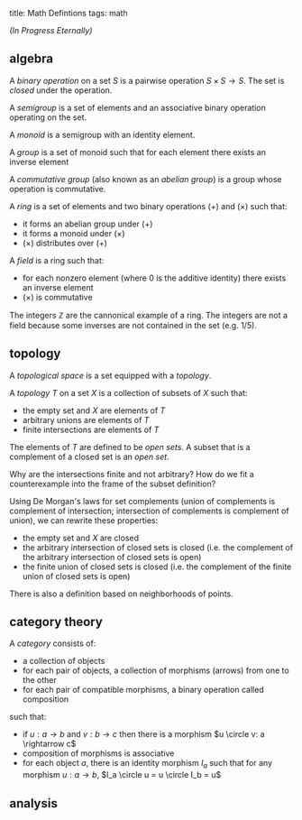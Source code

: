 title: Math Defintions
tags: math

_(In Progress Eternally)_

## algebra

A _binary operation_ on a set $S$ is a pairwise operation $S \times S \rightarrow S$. The set is _closed_ under the operation.

A _semigroup_ is a set of elements and an associative binary operation operating on the set.

A _monoid_ is a semigroup with an identity element.

A _group_ is a set of monoid such that for each element there exists an inverse element

A _commutative group_ (also known as an _abelian group_) is a group whose operation is commutative.

A _ring_ is a set of elements and two binary operations $(+)$ and $(\times)$ such that:

- it forms an abelian group under $(+)$
- it forms a monoid under $(\times)$
- $(\times)$ distributes over $(+)$

A _field_ is a ring such that:

- for each nonzero element (where $0$ is the additive identity) there exists an inverse element
- $(\times)$ is commutative

The integers $\mathbb{Z}$ are the cannonical example of a ring. The integers are not a field because some inverses are not contained in the set (e.g. 1/5).

## topology

A _topological space_ is a set equipped with a _topology_.

A _topology_ $T$ on a set $X$ is a collection of subsets of $X$ such that:

- the empty set and $X$ are elements of $T$
- arbitrary unions are elements of $T$
- finite intersections are elements of $T$

The elements of $T$ are defined to be _open sets_. A subset that is a complement of a closed set is an _open set_.

Why are the intersections finite and not arbitrary? How do we fit a counterexample into the frame of the subset definition?

Using De Morgan's laws for set complements (union of complements is complement of intersection; intersection of complements is complement of union), we can rewrite these properties:

- the empty set and $X$ are closed
- the arbitrary intersection of closed sets is closed (i.e. the complement of the arbitrary intersection of closed sets is open)
- the finite union of closed sets is closed (i.e. the complement of the finite union of closed sets is open)

There is also a definition based on neighborhoods of points.

## category theory

A _category_ consists of:

- a collection of objects
- for each pair of objects, a collection of morphisms (arrows) from one to the other
- for each pair of compatible morphisms, a binary operation called composition

such that:

- if $u: a \rightarrow b$ and $v: b \rightarrow c$ then there is a morphism $u \circle v: a \rightarrow c$
- composition of morphisms is associative
- for each object $a$, there is an identity morphism $I_a$ such that for any morphism $u: a \rightarrow b$, $I_a \circle u = u \circle I_b = u$ 

## analysis

